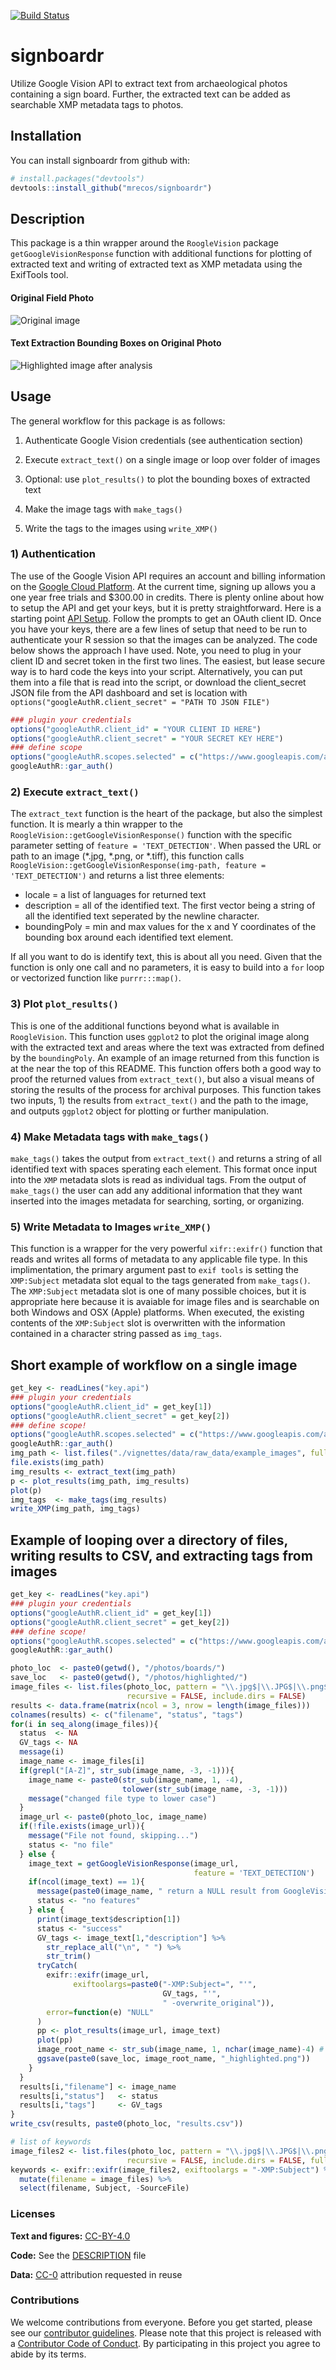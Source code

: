 
<!-- README.md is generated from README.Rmd. Please edit that file -->
[![Build Status](https://travis-ci.org/mrecos/signboardr.svg?branch=master)](https://travis-ci.org/mrecos/signboardr)

signboardr
==========

Utilize Google Vision API to extract text from archaeological photos containing a sign board. Further, the extracted text can be added as searchable XMP metadata tags to photos.

Installation
------------

You can install signboardr from github with:

``` r
# install.packages("devtools")
devtools::install_github("mrecos/signboardr")
```

Description
-----------

This package is a thin wrapper around the `RoogleVision` package `getGoogleVisionResponse` function with additional functions for plotting of extracted text and writing of extracted text as XMP metadata using the ExifTools tool.

#### Original Field Photo

![Original image](https://raw.githubusercontent.com/mrecos/signboardr/master/vignettes/data/raw_data/example_images/P6190096.JPG)

#### Text Extraction Bounding Boxes on Original Photo

![Highlighted image after analysis](https://raw.githubusercontent.com/mrecos/signboardr/master/vignettes/data/raw_data/highlighted_images/P6190096_highlighted.png)

Usage
-----

The general workflow for this package is as follows:

1.  Authenticate Google Vision credentials (see authentication section)

2.  Execute `extract_text()` on a single image or loop over folder of images

3.  Optional: use `plot_results()` to plot the bounding boxes of extracted text

4.  Make the image tags with `make_tags()`

5.  Write the tags to the images using `write_XMP()`

### 1) Authentication

The use of the Google Vision API requires an account and billing information on the [Google Cloud Platform](https://console.cloud.google.com/). At the current time, signing up allows you a one year free trials and $300.00 in credits. There is plenty online about how to setup the API and get your keys, but it is pretty straightforward. Here is a starting point [API Setup](https://cloud.google.com/vision/docs/before-you-begin). Follow the prompts to get an OAuth client ID. Once you have your keys, there are a few lines of setup that need to be run to authenticate your R session so that the images can be analyzed. The code below shows the approach I have used. Note, you need to plug in your client ID and secret token in the first two lines. The easiest, but lease secure way is to hard code the keys into your script. Alternatively, you can put them into a file that is read into the script, or download the client\_secret JSON file from the API dashboard and set is location with `options("googleAuthR.client_secret" = "PATH TO JSON FILE")`

``` r
### plugin your credentials
options("googleAuthR.client_id" = "YOUR CLIENT ID HERE")
options("googleAuthR.client_secret" = "YOUR SECRET KEY HERE")
### define scope
options("googleAuthR.scopes.selected" = c("https://www.googleapis.com/auth/cloud-platform"))
googleAuthR::gar_auth()
```

### 2) Execute `extract_text()`

The `extract_text` function is the heart of the package, but also the simplest function. It is mearly a thin wrapper to the `RoogleVision::getGoogleVisionResponse()` function with the specific parameter setting of `feature = 'TEXT_DETECTION'`. When passed the URL or path to an image (\*.jpg, \*.png, or \*.tiff), this function calls `RoogleVision::getGoogleVisionResponse(img-path, feature = 'TEXT_DETECTION')` and returns a list three elements:

-   locale = a list of languages for returned text
-   description = all of the identified text. The first vector being a string of all the identified text seperated by the newline character.
-   boundingPoly = min and max values for the x and Y coordinates of the bounding box around each identified text element.

If all you want to do is identify text, this is about all you need. Given that the function is only one call and no parameters, it is easy to build into a `for` loop or vectorized function like `purrr:::map()`.

### 3) Plot `plot_results()`

This is one of the additional functions beyond what is available in `RoogleVision`. This function uses `ggplot2` to plot the original image along with the extracted text and areas where the text was extracted from defined by the `boundingPoly`. An example of an image returned from this function is at the near the top of this README. This function offers both a good way to proof the returned values from `extract_text()`, but also a visual means of storing the results of the process for archival purposes. This function takes two inputs, 1) the results from `extract_text()` and the path to the image, and outputs `ggplot2` object for plotting or further manipulation.

### 4) Make Metadata tags with `make_tags()`

`make_tags()` takes the output from `extract_text()` and returns a string of all identified text with spaces sperating each element. This format once input into the `XMP` metadata slots is read as individual tags. From the output of `make_tags()` the user can add any additional information that they want inserted into the images metadata for searching, sorting, or organizing.

### 5) Write Metadata to Images `write_XMP()`

This function is a wrapper for the very powerful `xifr::exifr()` function that reads and writes all forms of metadata to any applicable file type. In this implimentation, the primary argument past to `exif tools` is setting the `XMP:Subject` metadata slot equal to the tags generated from `make_tags()`. The `XMP:Subject` metadata slot is one of many possible choices, but it is appropriate here because it is avaiable for image files and is searchable on both Windows and OSX (Apple) platforms. When executed, the existing contents of the `XMP:Subject` slot is overwritten with the information contained in a character string passed as `img_tags`.

Short example of workflow on a single image
-------------------------------------------

``` r
get_key <- readLines("key.api")
### plugin your credentials
options("googleAuthR.client_id" = get_key[1])
options("googleAuthR.client_secret" = get_key[2])
### define scope!
options("googleAuthR.scopes.selected" = c("https://www.googleapis.com/auth/cloud-platform"))
googleAuthR::gar_auth()
img_path <- list.files("./vignettes/data/raw_data/example_images", full.names = TRUE)[1]
file.exists(img_path)
img_results <- extract_text(img_path)
p <- plot_results(img_path, img_results)
plot(p)
img_tags  <- make_tags(img_results)
write_XMP(img_path, img_tags)
```

Example of looping over a directory of files, writing results to CSV, and extracting tags from images
-----------------------------------------------------------------------------------------------------

``` r
get_key <- readLines("key.api")
### plugin your credentials
options("googleAuthR.client_id" = get_key[1])
options("googleAuthR.client_secret" = get_key[2])
### define scope!
options("googleAuthR.scopes.selected" = c("https://www.googleapis.com/auth/cloud-platform"))
googleAuthR::gar_auth()

photo_loc  <- paste0(getwd(), "/photos/boards/")
save_loc   <- paste0(getwd(), "/photos/highlighted/")
image_files <- list.files(photo_loc, pattern = "\\.jpg$|\\.JPG$|\\.png$|\\.PNG$|\\.tiff$|\\.TIFF$",
                          recursive = FALSE, include.dirs = FALSE)
results <- data.frame(matrix(ncol = 3, nrow = length(image_files)))
colnames(results) <- c("filename", "status", "tags")
for(i in seq_along(image_files)){
  status  <- NA
  GV_tags <- NA
  message(i)
  image_name <- image_files[i]
  if(grepl("[A-Z]", str_sub(image_name, -3, -1))){
    image_name <- paste0(str_sub(image_name, 1, -4), 
                         tolower(str_sub(image_name, -3, -1)))
    message("changed file type to lower case")
  }
  image_url <- paste0(photo_loc, image_name)
  if(!file.exists(image_url)){
    message("File not found, skipping...")
    status <- "no file"
  } else {
    image_text = getGoogleVisionResponse(image_url,
                                         feature = 'TEXT_DETECTION')
    if(ncol(image_text) == 1){
      message(paste0(image_name, " return a NULL result from GoogleVision API"))
      status <- "no features"
    } else {
      print(image_text$description[1])
      status <- "success"
      GV_tags <- image_text[1,"description"] %>%
        str_replace_all("\n", " ") %>%
        str_trim()
      tryCatch(
        exifr::exifr(image_url, 
              exiftoolargs=paste0("-XMP:Subject=", "'",
                                  GV_tags, "'",
                                  " -overwrite_original")),
        error=function(e) "NULL"
      )
      pp <- plot_results(image_url, image_text)
      plot(pp)
      image_root_name <- str_sub(image_name, 1, nchar(image_name)-4) # problem
      ggsave(paste0(save_loc, image_root_name, "_highlighted.png"))
    }
  }
  results[i,"filename"] <- image_name
  results[i,"status"]   <- status
  results[i,"tags"]     <- GV_tags
}
write_csv(results, paste0(photo_loc, "results.csv"))

# list of keywords
image_files2 <- list.files(photo_loc, pattern = "\\.jpg$|\\.JPG$|\\.png$|\\.PNG$|\\.tiff$|\\.TIFF$",
                          recursive = FALSE, include.dirs = FALSE, full.names = TRUE)
keywords <- exifr::exifr(image_files2, exiftoolargs = "-XMP:Subject") %>%
  mutate(filename = image_files) %>%
  select(filename, Subject, -SourceFile)
```

### Licenses

**Text and figures:** [CC-BY-4.0](http://creativecommons.org/licenses/by/4.0/)

**Code:** See the [DESCRIPTION](DESCRIPTION) file

**Data:** [CC-0](http://creativecommons.org/publicdomain/zero/1.0/) attribution requested in reuse

### Contributions

We welcome contributions from everyone. Before you get started, please see our [contributor guidelines](CONTRIBUTING.md). Please note that this project is released with a [Contributor Code of Conduct](CONDUCT.md). By participating in this project you agree to abide by its terms.
